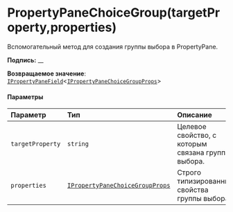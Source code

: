 # <a name="propertypanechoicegrouptargetpropertyproperties"></a>PropertyPaneChoiceGroup(targetProperty,properties)




Вспомогательный метод для создания группы выбора в PropertyPane.

**Подпись:** __

**Возвращаемое значение**: [`IPropertyPaneField`](../sp-webpart-base/ipropertypanefield.md)<[`IPropertyPaneChoiceGroupProps`](../sp-webpart-base/ipropertypanechoicegroupprops.md)>





#### <a name="parameters"></a>Параметры


| Параметр    | Тип    | Описание |
|:-------------|:---------------|:------------|
| `targetProperty`    | `string` | Целевое свойство, с которым связана группа выбора. |
| `properties`    | [`IPropertyPaneChoiceGroupProps`](../sp-webpart-base/ipropertypanechoicegroupprops.md) | Строго типизированные свойства группы выбора. |


